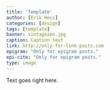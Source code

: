 ```yaml
---
title: 'Template'
author: [Erik Hess]
categories: [design]
tags: [template]
banner: vintagezen.jpg
caption: Caption text
link: http://only-for-link-posts.com
epigram: "Only for epigram posts."
epi-cite: "Only for epigram posts."
type: image
---
```


Text goes right here.
